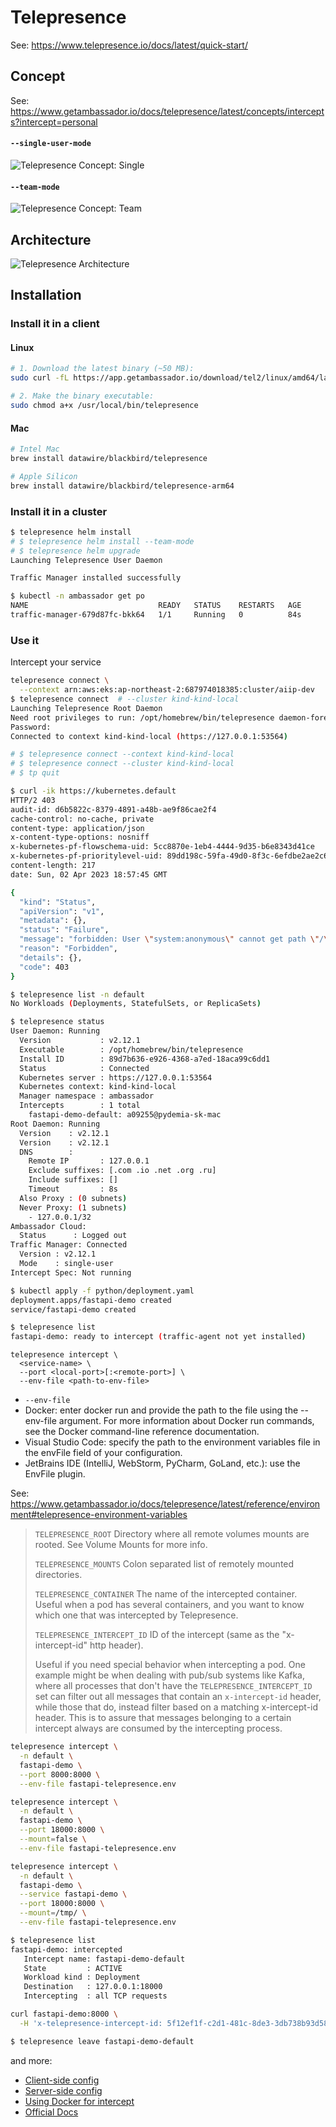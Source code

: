 # Telepresence

See: https://www.telepresence.io/docs/latest/quick-start/

## Concept
See: https://www.getambassador.io/docs/telepresence/latest/concepts/intercepts?intercept=personal

#### `--single-user-mode`

![Telepresence Concept: Single](images/telepresence_concept_single.png)

####  `--team-mode`

![Telepresence Concept: Team](images/telepresence_concept_team.png)


## Architecture

![Telepresence Architecture](images/telepresence_architecture.png)

## Installation

### Install it in a client

#### Linux

```bash
# 1. Download the latest binary (~50 MB):
sudo curl -fL https://app.getambassador.io/download/tel2/linux/amd64/latest/telepresence -o /usr/local/bin/telepresence

# 2. Make the binary executable:
sudo chmod a+x /usr/local/bin/telepresence
```

#### Mac

```bash
# Intel Mac
brew install datawire/blackbird/telepresence

# Apple Silicon
brew install datawire/blackbird/telepresence-arm64
```

### Install it in a cluster

```bash
$ telepresence helm install
# $ telepresence helm install --team-mode
# $ telepresence helm upgrade
Launching Telepresence User Daemon

Traffic Manager installed successfully
```

```bash
$ kubectl -n ambassador get po
NAME                             READY   STATUS    RESTARTS   AGE
traffic-manager-679d87fc-bkk64   1/1     Running   0          84s
```

### Use it

Intercept your service

```bash
telepresence connect \
  --context arn:aws:eks:ap-northeast-2:687974018385:cluster/aiip-dev
$ telepresence connect  # --cluster kind-kind-local
Launching Telepresence Root Daemon
Need root privileges to run: /opt/homebrew/bin/telepresence daemon-foreground ${HOME}/Library/Logs/telepresence '${HOME}/Library/Application Support/telepresence'
Password:
Connected to context kind-kind-local (https://127.0.0.1:53564)

# $ telepresence connect --context kind-kind-local
# $ telepresence connect --cluster kind-kind-local
# $ tp quit
```

```bash
$ curl -ik https://kubernetes.default
HTTP/2 403
audit-id: d6b5822c-8379-4891-a48b-ae9f86cae2f4
cache-control: no-cache, private
content-type: application/json
x-content-type-options: nosniff
x-kubernetes-pf-flowschema-uid: 5cc8870e-1eb4-4444-9d35-b6e8343d41ce
x-kubernetes-pf-prioritylevel-uid: 89dd198c-59fa-49d0-8f3c-6efdbe2ae2c6
content-length: 217
date: Sun, 02 Apr 2023 18:57:45 GMT

{
  "kind": "Status",
  "apiVersion": "v1",
  "metadata": {},
  "status": "Failure",
  "message": "forbidden: User \"system:anonymous\" cannot get path \"/\"",
  "reason": "Forbidden",
  "details": {},
  "code": 403
}
```

```bash
$ telepresence list -n default
No Workloads (Deployments, StatefulSets, or ReplicaSets)
```

```bash
$ telepresence status
User Daemon: Running
  Version           : v2.12.1
  Executable        : /opt/homebrew/bin/telepresence
  Install ID        : 89d7b636-e926-4368-a7ed-18aca99c6dd1
  Status            : Connected
  Kubernetes server : https://127.0.0.1:53564
  Kubernetes context: kind-kind-local
  Manager namespace : ambassador
  Intercepts        : 1 total
    fastapi-demo-default: a09255@pydemia-sk-mac
Root Daemon: Running
  Version    : v2.12.1
  Version    : v2.12.1
  DNS        : 
    Remote IP       : 127.0.0.1
    Exclude suffixes: [.com .io .net .org .ru]
    Include suffixes: []
    Timeout         : 8s
  Also Proxy : (0 subnets)
  Never Proxy: (1 subnets)
    - 127.0.0.1/32
Ambassador Cloud:
  Status      : Logged out
Traffic Manager: Connected
  Version : v2.12.1
  Mode    : single-user
Intercept Spec: Not running
```


```bash
$ kubectl apply -f python/deployment.yaml
deployment.apps/fastapi-demo created
service/fastapi-demo created
```

```bash
$ telepresence list
fastapi-demo: ready to intercept (traffic-agent not yet installed)
```

```console
telepresence intercept \
  <service-name> \
  --port <local-port>[:<remote-port>] \
  --env-file <path-to-env-file>
```

* `--env-file`
* Docker: enter docker run and provide the path to the file using the --env-file argument. For more information about Docker run commands, see the Docker command-line reference documentation.
* Visual Studio Code: specify the path to the environment variables file in the envFile field of your configuration.
* JetBrains IDE (IntelliJ, WebStorm, PyCharm, GoLand, etc.): use the EnvFile plugin.

See: https://www.getambassador.io/docs/telepresence/latest/reference/environment#telepresence-environment-variables

> `TELEPRESENCE_ROOT`
> Directory where all remote volumes mounts are rooted. See Volume Mounts for more info.
> 
> `TELEPRESENCE_MOUNTS`
> Colon separated list of remotely mounted directories.
> 
> `TELEPRESENCE_CONTAINER`
> The name of the intercepted container. Useful when a pod has several containers, and you want to know which one that was intercepted by Telepresence.
> 
> `TELEPRESENCE_INTERCEPT_ID`
> ID of the intercept (same as the "x-intercept-id" http header).
> 
> Useful if you need special behavior when intercepting a pod. One example might be when dealing with pub/sub systems like Kafka, where all processes that don't have the `TELEPRESENCE_INTERCEPT_ID` set can filter out all messages that contain an `x-intercept-id` header, while those that do, instead filter based on a matching x-intercept-id header. This is to assure that messages belonging to a certain intercept always are consumed by the intercepting process.

```bash
telepresence intercept \
  -n default \
  fastapi-demo \
  --port 8000:8000 \
  --env-file fastapi-telepresence.env

telepresence intercept \
  -n default \
  fastapi-demo \
  --port 18000:8000 \
  --mount=false \
  --env-file fastapi-telepresence.env

telepresence intercept \
  -n default \
  fastapi-demo \
  --service fastapi-demo \
  --port 18000:8000 \
  --mount=/tmp/ \
  --env-file fastapi-telepresence.env
```

```bash
$ telepresence list
fastapi-demo: intercepted
   Intercept name: fastapi-demo-default
   State         : ACTIVE
   Workload kind : Deployment
   Destination   : 127.0.0.1:18000
   Intercepting  : all TCP requests
```

```bash
curl fastapi-demo:8000 \
  -H 'x-telepresence-intercept-id: 5f12ef1f-c2d1-481c-8de3-3db738b93d58:fastapi-demo-default'
```

```bash
$ telepresence leave fastapi-demo-default
```

and more:

* [Client-side config](https://www.getambassador.io/docs/telepresence/latest/reference/config)
* [Server-side config](https://www.getambassador.io/docs/telepresence/latest/reference/cluster-config)
* [Using Docker for intercept](https://www.getambassador.io/docs/telepresence/latest/reference/docker-run#using-docker-for-intercepts)
* [Official Docs](https://www.getambassador.io/docs/telepresence)
